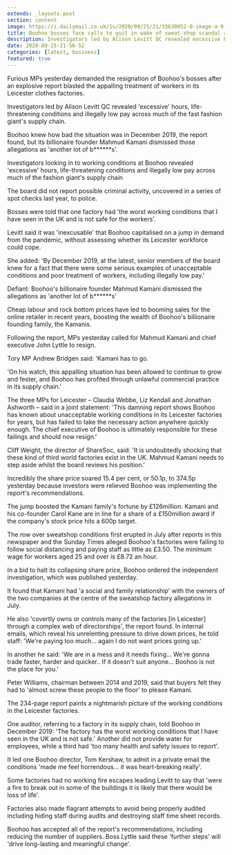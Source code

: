 ```yaml
---
extends: _layouts.post
section: content
image: https://i.dailymail.co.uk/1s/2020/09/25/21/33630052-0-image-a-9_1601064530352.jpg 
title: Boohoo bosses face calls to quit in wake of sweat-shop scandal report 
description: Investigators led by Alison Levitt QC revealed excessive hours, life-threatening conditions and illegally low pay across much of the fast fashion giants supply chain. 
date: 2020-09-25-21-56-52 
categories: [latest, business] 
featured: true 
--- 
```

Furious MPs yesterday demanded the resignation of Boohoo's bosses after an explosive report blasted the appalling treatment of workers in its Leicester clothes factories.

Investigators led by Alison Levitt QC revealed 'excessive' hours, life-threatening conditions and illegally low pay across much of the fast fashion giant's supply chain.

Boohoo knew how bad the situation was in December 2019, the report found, but its billionaire founder Mahmud Kamani dismissed those allegations as 'another lot of b******s'.

Investigators looking in to working conditions at Boohoo revealed 'excessive' hours, life-threatening conditions and illegally low pay across much of the fashion giant's supply chain 

The board did not report possible criminal activity, uncovered in a series of spot checks last year, to police.

Bosses were told that one factory had 'the worst working conditions that I have seen in the UK and is not safe for the workers'.

Levitt said it was 'inexcusable' that Boohoo capitalised on a jump in demand from the pandemic, without assessing whether its Leicester workforce could cope.

She added: 'By December 2019, at the latest, senior members of the board knew for a fact that there were some serious examples of unacceptable conditions and poor treatment of workers, including illegally low pay.'

Defiant: Boohoo's billionaire founder Mahmud Kamani dismissed the allegations as 'another lot of b******s'

Cheap labour and rock bottom prices have led to booming sales for the online retailer in recent years, boosting the wealth of Boohoo's billionaire founding family, the Kamanis.

Following the report, MPs yesterday called for Mahmud Kamani and chief executive John Lyttle to resign.

Tory MP Andrew Bridgen said: 'Kamani has to go.

'On his watch, this appalling situation has been allowed to continue to grow and fester, and Boohoo has profited through unlawful commercial practice in its supply chain.'

The three MPs for Leicester – Claudia Webbe, Liz Kendall and Jonathan Ashworth – said in a joint statement: 'This damning report shows Boohoo has known about unacceptable working conditions in its Leicester factories for years, but has failed to take the necessary action anywhere quickly enough. The chief executive of Boohoo is ultimately responsible for these failings and should now resign.'

Cliff Weight, the director of ShareSoc, said: 'It is undoubtedly shocking that these kind of third world factories exist in the UK. Mahmud Kamani needs to step aside whilst the board reviews his position.'

Incredibly the share price soared 15.4 per cent, or 50.1p, to 374.5p yesterday because investors were relieved Boohoo was implementing the report's recommendations. 

The jump boosted the Kamani family's fortune by £126million. Kamani and his co-founder Carol Kane are in line for a share of a £150million award if the company's stock price hits a 600p target.

The row over sweatshop conditions first erupted in July after reports in this newspaper and the Sunday Times alleged Boohoo's factories were failing to follow social distancing and paying staff as little as £3.50. The minimum wage for workers aged 25 and over is £8.72 an hour.

In a bid to halt its collapsing share price, Boohoo ordered the independent investigation, which was published yesterday.

It found that Kamani had 'a social and family relationship' with the owners of the two companies at the centre of the sweatshop factory allegations in July.

He also 'covertly owns or controls many of the factories [in Leicester] through a complex web of directorships', the report found. In internal emails, which reveal his unrelenting pressure to drive down prices, he told staff: 'We're paying too much... again I do not want prices going up.'

In another he said: 'We are in a mess and it needs fixing... We're gonna trade faster, harder and quicker.. If it doesn't suit anyone... Boohoo is not the place for you.'

Peter Williams, chairman between 2014 and 2019, said that buyers felt they had to 'almost screw these people to the floor' to please Kamani.

The 234-page report paints a nightmarish picture of the working conditions in the Leicester factories. 

One auditor, referring to a factory in its supply chain, told Boohoo in December 2019: 'The factory has the worst working conditions that I have seen in the UK and is not safe.' Another did not provide water for employees, while a third had 'too many health and safety issues to report'.

It led one Boohoo director, Tom Kershaw, to admit in a private email the conditions 'made me feel horrendous... it was heart-breaking really'.

Some factories had no working fire escapes leading Levitt to say that 'were a fire to break out in some of the buildings it is likely that there would be loss of life'.

Factories also made flagrant attempts to avoid being properly audited including hiding staff during audits and destroying staff time sheet records.

Boohoo has accepted all of the report's recommendations, including reducing the number of suppliers. Boss Lyttle said these 'further steps' will 'drive long-lasting and meaningful change'.

